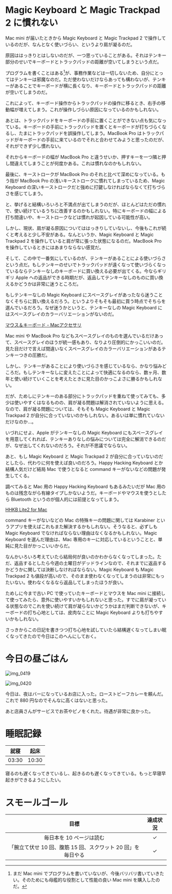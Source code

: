 # Magic Keyboard と Magic Trackpad 2 に慣れない
Mac mini が届いたときから Magic Keyboard と Magic Trackpad 2 で操作しているのだが、なんとなく使いづらい、というより肩が凝るのだ。

原因ははっきりとはしないのだが、一つ思っていることがある。それはテンキー部分のせいでキーボードとトラックパッドの距離が空いてしまうという点だ。

プログラムを書くことはある[^not-programming-yet]が、事務作業などは一切しないため、自分にとってはテンキーは邪魔なのだ。ただ使わないだけならあっても構わないが、テンキーがあることでキーボードが横に長くなり、キーボードとトラックパッドの距離が空いてしまうのだ。

[^not-programming-yet]: まだ Mac mini でプログラムを書いていないが、今後バリバリ書いていきたい。そのためにも母艦的な役割として性能の良い Mac mini を購入したのだ。

これによって、キーボード操作からトラックパッドの操作に移るとき、右手の移動幅が増えてしまう。これが操作しづらい原因になっているのかもしれない。

あとは、トラックパッドをキーボードの手前に置くことができない点も気になっている。キーボードの手前にトラックパッドを置くとキーボードが打ちづらくなるし、たまにトラックパッドを誤操作してしまう。MacBook Pro はトラックパッドがキーボードの手前に来ているのでそれと合わせてみようと思ったのだが、それができず少し慣れない。

それからキーボードの幅が MacBook Pro と違うせいか、押すキーを一つ隣と押し間違えてしまうことが何度かある。これは慣れなのかもしれない。

最後に、キーストロークが MacBook Pro のそれと比べて深めになっている。もう指が MacBook Pro の浅いキーストロークに慣れてしまっているため、Magic Keyboard の深いキーストロークだと強めに打鍵しなければならなくて打ちづらさを感じてしまう。

と、挙げると結構いろいろと不満点が出てしまうのだが、ほとんどはただの慣れで、使い続けているうちに改善するのかもしれない。特にキーボードの幅による打ち間違いや、キーストロークなどは慣れが起因している可能性が高い。

しかし、現状、肩が凝る原因についてははっきりしていないし、今後もこれが続くと考えると少し不安がある。なんというか、Magic Keyboard と Magic Trackpad 2 を操作していると肩が常に張った状態になるのだ。MacBook Pro を操作しているときにはあまりならない感覚だ。

そして、この中で一番気にしているのが、テンキーがあることによる使いづらさという点だ。もしテンキーのせいでトラックパッドが遠くなって使いづらくなっているならテンキーなしのキーボードに買い換える必要が出てくる。今ならギリギリ Apple への返品ができる時期だが、返品してテンキーなしのものに買い換えるかどうかは非常に迷うところだ。

もしテンキーなしの Magic Keyboard にスペースグレイがあったなら迷うことなくそちらに買い換えるだろう。というよりそもそも最初に買う時点でそちらを選んでいるだろう。なぜ迷うかというと、テンキーなしの Magic Keyboard にはスペースグレイのカラーバリエーションがないのだ。

[マウス＆キーボード - Macアクセサリ](https://www.apple.com/jp/shop/mac/mac-accessories/mice-keyboards)

Mac mini や MacBook Pro などもスペースグレイのものを選んでいるだけあって、スペースグレイのほうが統一感もあり、なりより圧倒的にかっこいいのだ。見た目だけで言えば間違いなくスペースグレイのカラーバリエーションがあるテンキーつきの圧勝だ。

しかし、テンキーがあることにより使いづらさを感じているなら、かなり悩みどころだ。もしテンキーなしに変えたことによって快適になるのなら、数ヶ月、数年と使い続けていくことを考えたときに見た目のかっこよさに勝るかもしれない。

だが、ためしにテンキーのある部分にトラックパッドを重ねて使ってみても、多少は使いやすくはなるものの、肩が凝る問題は解消されていないように思える。なので、肩が凝る問題については、そもそも Magic Keyboard と Magic Trackpad 2 が自分に合っていないのかもしれない。あるいは単に慣れていないだけなのか...。

いづれにせよ、Apple がテンキーなしの Magic Keyboard にもスペースグレイを用意してくれれば、テンキーありなしの悩みについては完全に解消できるのだが、なぜ出してくれないのだろう。それが不思議でならない。

あと、もし Magic Keyboard と Magic Trackpad 2 が自分に合っていないのだとしたら、代わりに何を使えば良いのだろう。Happy Hacking Keyboard とか結構人気だけど結局 Mac で使うとなると command キーがないなどの問題が発生してくる。

調べてみると Mac 用の Happy Hacking Keyboard もあるみたいだが Mac 用のものは残念ながら有線タイプしかないようだ。キーボードやマウスを使うとしたら Bluetooth というのが個人的には前提となってしまう。

[HHKB Lite2 for Mac](http://www.pfu.fujitsu.com/hhkeyboard/lite2mac/)

command キーがないなどの Mac の特殊キーの問題に関しては Karabiner というアプリを使えばこれもまた解決するかもしれない。そうなると、必ずしも Magic Keyboard でなければならない理由はなくなるかもしれない。Magic Keyboard を選んだ理由は、Mac 専用のキーに対応しているということと、単純に見た目がかっこいいからだ。

なんかいろいろ考えていたら結局何が良いのかわからなくなってしまった。ただ、返品するとしたら今週の土曜日がデッドラインなので、それまでに返品するかどうかに関しては決断しなければならない。Magic Keyboard も Magic Trackpad 2 も値段が高いので、そのまま使わなくなってしまうのは非常にもったいない。使わなくなるなら返品してしまったほうが良い。

ためしに今まで古い PC で使っていたキーボードとマウスを Mac mini に接続して使ってみたら、意外に使いやすいかもしれないと思った。すでに肩が凝っている状態なのでこれを使い続けて肩が凝らないかどうかはまだ判断できないが、キーボードの打ち心地としては、皮肉なことに Magic Keyboard よりも打ちやすいかもしれない。

さっきからこの日記を書きつつ打ち心地を試していたら結構遅くなってしまい眠くなってきたので今日はこのへんにしておく。

# 今日の昼ごはん
![img_0419](https://noraworld.github.io/box-bulbasaur/2018/11/img_0419.jpg)

![img_0420](https://noraworld.github.io/box-bulbasaur/2018/11/img_0420.jpg)

今日は、夜はバーになっているお店に入った。ローストビーフカレーを頼んだ。これで 880 円なのでそんなに高くはないと思った。

あと店員さんがサービスでお茶やピノをくれた。待遇が非常に良かった。

# 睡眠記録
| 就寝 | 起床 |
|:---:|:---:|
| 03:30 | 10:30 |

寝るのも遅くなってきているし、起きるのも遅くなってきている。もっと早寝早起きができるようにしたい。

# スモールゴール
| 目標 | 達成状況 |
|:---:|:---:|
| 毎日本を 10 ページは読む | ✓ |
| 「腕立て伏せ 10 回、腹筋 15 回、スクワット 20 回」を毎日やる | ✓ |
